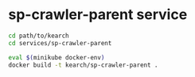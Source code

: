 # sp-crawler-parent service

```sh
cd path/to/kearch
cd services/sp-crawler-parent

eval $(minikube docker-env)
docker build -t kearch/sp-crawler-parent .
```
